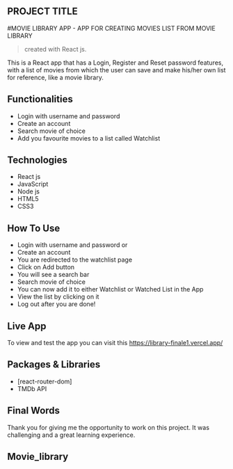 ## PROJECT TITLE

#MOVIE LIBRARY APP - APP FOR CREATING MOVIES LIST FROM MOVIE LIBRARY 

> created with React js.

This is a React app that has a Login, Register and Reset password features, with a list of movies from which the user can save and make his/her own list for reference, like a movie library.


## Functionalities

* Login with username and password
* Create an account
* Search movie of choice
* Add you favourite movies to a list called Watchlist

## Technologies

* React js
* JavaScript
* Node js
* HTML5
* CSS3

## How To Use

* Login with username and password or
* Create an account
* You are redirected to the watchlist page
* Click on Add button 
* You will see a search bar
* Search movie of choice
* You can now add it to either Watchlist or Watched List in the App
* View the list by clicking on it
* Log out after you are done!

## Live App

To view and test the app you can visit this https://library-finale1.vercel.app/

## Packages & Libraries

* [react-router-dom]
* TMDb API


## Final Words

Thank you for giving me the opportunity to work on this project. It was challenging and 
a great learning experience.

 
## Movie_library

